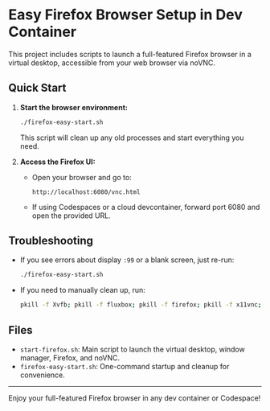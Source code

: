 # Easy Firefox Browser Setup in Dev Container

This project includes scripts to launch a full-featured Firefox browser in a virtual desktop, accessible from your web browser via noVNC.

## Quick Start

1. **Start the browser environment:**
   ```bash
   ./firefox-easy-start.sh
   ```
   This script will clean up any old processes and start everything you need.

2. **Access the Firefox UI:**
   - Open your browser and go to:
     ```
     http://localhost:6080/vnc.html
     ```
   - If using Codespaces or a cloud devcontainer, forward port 6080 and open the provided URL.

## Troubleshooting
- If you see errors about display `:99` or a blank screen, just re-run:
  ```bash
  ./firefox-easy-start.sh
  ```
- If you need to manually clean up, run:
  ```bash
  pkill -f Xvfb; pkill -f fluxbox; pkill -f firefox; pkill -f x11vnc; pkill -f websockify; pkill -f novnc; rm -f /tmp/.X99-lock
  ```

## Files
- `start-firefox.sh`: Main script to launch the virtual desktop, window manager, Firefox, and noVNC.
- `firefox-easy-start.sh`: One-command startup and cleanup for convenience.

---
Enjoy your full-featured Firefox browser in any dev container or Codespace!
